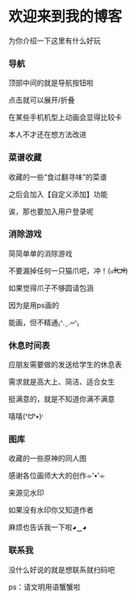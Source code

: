 # 欢迎来到我的博客

为你介绍一下这里有什么好玩


### 导航

顶部中间的就是导航按钮啦

点击就可以展开/折叠

在某些手机机型上动画会显得比较卡

本人不才还在想方法改进


### 菜谱收藏

收藏的一些“食过翻寻味”的菜谱

之后会加入【自定义添加】功能

诶，那也要加入用户登录呢


### 消除游戏

简简单单的消除游戏

不要漏掉任何一只猫爪吧，冲！(๑ᵒ̴̶̷͈᷄ᗨᵒ̴̶̷͈᷅)

如果觉得爪子不够圆请包涵

因为是用ps画的

能画，但不精通₍ᐢ.ˬ.⑅ᐢ₎


### 休息时间表

应朋友需要做的发送给学生的休息表

需求就是高大上、简洁、适合女生

挺满意的，就是不知道你满不满意

嘻嘻(ᕑᗢᓫ∗)˒


### 图库

收藏的一些原神的同人图

感谢各位画师大大的创作⌯'▾'⌯

来源见水印

如果没有水印你又知道作者

麻烦也告诉我一下啦◕‿◕


### 联系我

没什么好说的就是想联系就扫码吧

ps：请文明用语蟹蟹啦
